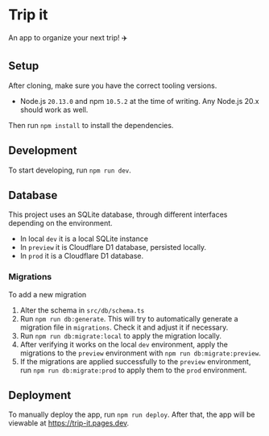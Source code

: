 # Trip it

An app to organize your next trip! ✈️

## Setup

After cloning, make sure you have the correct tooling versions.

-   Node.js `20.13.0` and npm `10.5.2` at the time of writing. Any Node.js 20.x should work as well.

Then run `npm install` to install the dependencies.

## Development

To start developing, run `npm run dev`.

## Database

This project uses an SQLite database, through different interfaces depending on the environment.

-   In local `dev` it is a local SQLite instance
-   In `preview` it is Cloudflare D1 database, persisted locally.
-   In `prod` it is a Cloudflare D1 database.

### Migrations

To add a new migration

1. Alter the schema in `src/db/schema.ts`
2. Run `npm run db:generate`. This will try to automatically generate a migration file in `migrations`. Check it and adjust it if necessary.
3. Run `npm run db:migrate:local` to apply the migration locally.
4. After verifying it works on the local `dev` environment, apply the migrations to the `preview` environment with `npm run db:migrate:preview`.
5. If the migrations are applied successfully to the `preview` environment, run `npm run db:migrate:prod` to apply them to the `prod` environment.

## Deployment

To manually deploy the app, run `npm run deploy`. After that, the app will be viewable at https://trip-it.pages.dev.
